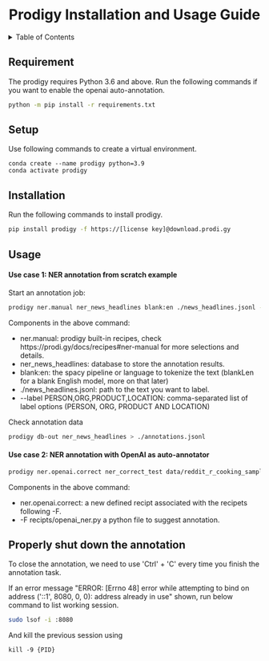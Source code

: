 <div id="top"></div>

<!-- PROJECT LOGO -->
<div align="center">
  <h1 align="center">Prodigy Installation and Usage Guide</h1>
</div>


<!-- TABLE OF CONTENTS -->
<details>
  <summary>Table of Contents</summary>
  <ol>
    <li><a href="#Requirement">Requirement</a></li>
    <li><a href="#Setup">Set up</a></li>
    <li><a href="#Installation">Installation</a></li>
    <li><a href="#Usage">NER annotation example</a></li>      
  </ol>
</details>


<!-- Requirement -->
## Requirement 
The prodigy requires Python 3.6 and above. Run the following commands if you want to enable the openai auto-annotation.

```bash 
python -m pip install -r requirements.txt
```

<!-- Setup -->
## Setup
Use following commands to create a virtual environment. 
```base 
conda create --name prodigy python=3.9
conda activate prodigy
```

<!-- Installation -->
## Installation 
Run the following commands to install prodigy.  
```bash 
pip install prodigy -f https://[license key]@download.prodi.gy
```

<!-- Usage -->
## Usage 
#### Use case 1: NER annotation from scratch example

Start an annotation job: 
```bash
prodigy ner.manual ner_news_headlines blank:en ./news_headlines.jsonl --label PERSON,ORG,PRODUCT,LOCATION
```

Components in the above command:

<ul>
    <li> ner.manual: prodigy built-in recipes, check https://prodi.gy/docs/recipes#ner-manual for more selections and details. </li>
    <li> ner_news_headlines: database to store the annotation results. </li>
    <li> blank:en: the spacy pipeline or language to tokenize the text (blankLen for a blank English model, more on that later) </li>
     <li> ./news_headlines.jsonl: path to the text you want to label. </li>
     <li> --label PERSON,ORG,PRODUCT,LOCATION: comma-separated list of label options (PERSON, ORG, PRODUCT AND LOCATION) </li>
</ul>

Check annotation data 
```bash 
prodigy db-out ner_news_headlines > ./annotations.jsonl
```

#### Use case 2: NER annotation with OpenAI as auto-annotator
```bash
prodigy ner.openai.correct ner_correct_test data/reddit_r_cooking_sample.jsonl "ingredient,dish,equipment" -F recipes/openai_ner.py
```
Components in the above command:

<ul>
    <li> ner.openai.correct: a new defined recipt associated with the recipets following -F. </li>
    <li> -F recipts/openai_ner.py a python file to suggest annotation. </li>
</ul>


## Properly shut down the annotation
To close the annotation, we need to use 'Ctrl' + 'C' every time you finish the annotation task. 

If an error message "ERROR:    [Errno 48] error while attempting to bind on address ('::1', 8080, 0, 0): address already in use" 
shown, run below command to list working session.

```bash 
sudo lsof -i :8080
```

And kill the previous session using 
```
kill -9 {PID}
```